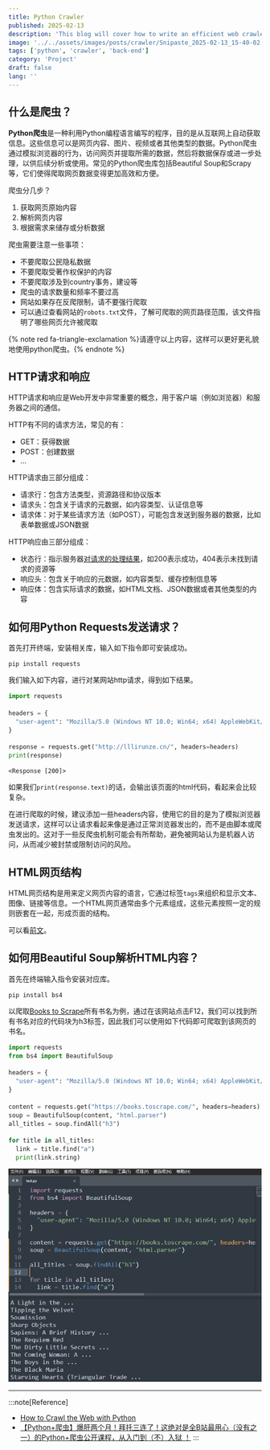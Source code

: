 ```yaml
---
title: Python Crawler
published: 2025-02-13
description: 'This blog will cover how to write an efficient web crawler using Python.'
image: '../../assets/images/posts/crawler/Snipaste_2025-02-13_15-40-02.png'
tags: ['python', 'crawler', 'back-end']
category: 'Project'
draft: false 
lang: ''
---
```


## 什么是爬虫？

**Python爬虫**是一种利用Python编程语言编写的程序，目的是从互联网上自动获取信息。这些信息可以是网页内容、图片、视频或者其他类型的数据。Python爬虫通过模拟浏览器的行为，访问网页并提取所需的数据，然后将数据保存或进一步处理，以供后续分析或使用。常见的Python爬虫库包括Beautiful Soup和Scrapy等，它们使得爬取网页数据变得更加高效和方便。

爬虫分几步？

1. 获取网页原始内容
2. 解析网页内容
3. 根据需求来储存或分析数据

爬虫需要注意一些事项：

- 不要爬取公民隐私数据
- 不要爬取受著作权保护的内容
- 不要爬取涉及到country事务，建设等
- 爬虫的请求数量和频率不要过高
- 网站如果存在反爬限制，请不要强行爬取
- 可以通过查看网站的`robots.txt`文件，了解可爬取的网页路径范围，该文件指明了哪些网页允许被爬取

{% note red fa-triangle-exclamation %}请遵守以上内容，这样可以更好更礼貌地使用python爬虫。{% endnote %}

## HTTP请求和响应

HTTP请求和响应是Web开发中非常重要的概念，用于客户端（例如浏览器）和服务器之间的通信。

HTTP有不同的请求方法，常见的有：

- GET：获得数据
- POST：创建数据
- ...

HTTP请求由三部分组成：

- 请求行：包含方法类型，资源路径和协议版本
- 请求头：包含关于请求的元数据，如内容类型、认证信息等
- 请求体：对于某些请求方法（如POST），可能包含发送到服务器的数据，比如表单数据或JSON数据

HTTP响应由三部分组成：

- 状态行：指示服务器[对请求的处理结果](https://javaguide.cn/cs-basics/network/http-status-codes.html)，如200表示成功，404表示未找到请求的资源等
- 响应头：包含关于响应的元数据，如内容类型、缓存控制信息等
- 响应体：包含实际请求的数据，如HTML文档、JSON数据或者其他类型的内容

## 如何用Python Requests发送请求？

首先打开终端，安装相关库，输入如下指令即可安装成功。

```shell
pip install requests
```

我们输入如下内容，进行对某网站http请求，得到如下结果。

```python
import requests

headers = {
  "user-agent": "Mozilla/5.0 (Windows NT 10.0; Win64; x64) AppleWebKit/537.36 (KHTML, like Gecko) Chrome/133.0.0.0 Safari/537.36",
}

response = requests.get("http://lllirunze.cn/", headers=headers)
print(response)
```

```shell
<Response [200]>
```

如果我们`print(response.text)`的话，会输出该页面的html代码，看起来会比较复杂。

在进行爬取的时候，建议添加一些headers内容，使用它的目的是为了模拟浏览器发送请求，这样可以让请求看起来像是通过正常浏览器发出的，而不是由脚本或爬虫发出的。这对于一些反爬虫机制可能会有所帮助，避免被网站认为是机器人访问，从而减少被封禁或限制访问的风险。

## HTML网页结构

HTML网页结构是用来定义网页内容的语言，它通过标签`tags`来组织和显示文本、图像、链接等信息。一个HTML网页通常由多个元素组成，这些元素按照一定的规则嵌套在一起，形成页面的结构。

可以看[前文](https://lllirunze.cn/2025/01/24/HTML-Introductory-Basics/#Common-Text-Tags)。

## 如何用Beautiful Soup解析HTML内容？

首先在终端输入指令安装对应库。

```shell
pip install bs4
```

以爬取[Books to Scrape](https://books.toscrape.com/)所有书名为例，通过在该网站点击F12，我们可以找到所有书名对应的代码块为h3标签，因此我们可以使用如下代码即可爬取到该网页的书名。

```python
import requests
from bs4 import BeautifulSoup

headers = {
  "user-agent": "Mozilla/5.0 (Windows NT 10.0; Win64; x64) AppleWebKit/537.36 (KHTML, like Gecko) Chrome/133.0.0.0 Safari/537.36",
}

content = requests.get("https://books.toscrape.com/", headers=headers).text
soup = BeautifulSoup(content, "html.parser")
all_titles = soup.findAll("h3")

for title in all_titles:
  link = title.find("a")
  print(link.string)
```

![books](../../assets/images/posts/crawler/Snipaste_2025-02-13_21-34-39.png)

---

:::note[Reference]
- [How to Crawl the Web with Python](https://scrapfly.io/blog/crawling-with-python/)
- [【Python+爬虫】爆肝两个月！拜托三连了！这绝对是全B站最用心（没有之一）的Python+爬虫公开课程，从入门到（不）入狱 ！](https://www.bilibili.com/video/BV1d54y1g7db)
:::
